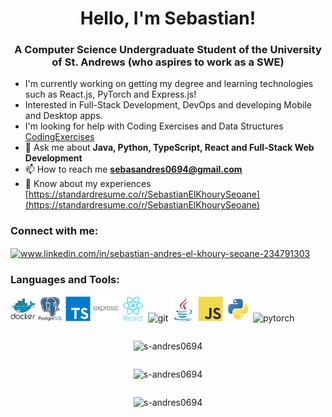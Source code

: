 <h1 align="center">Hello, I'm Sebastian!</h1>
<h3 align="center">A Computer Science Undergraduate Student of the University of St. Andrews (who aspires to work as a SWE)</h3>

- I'm currently working on getting my degree and learning technologies such as React.js, PyTorch and Express.js!
- Interested in Full-Stack Development, DevOps and developing Mobile and Desktop apps.
- I'm looking for help with Coding Exercises and Data Structures [CodingExercises](https://github.com/S-andres0694/CodingExercises)
- 💬 Ask me about **Java, Python, TypeScript, React and Full-Stack Web Development**
- 📫 How to reach me **sebasandres0694@gmail.com**
- 📄 Know about my experiences [https://standardresume.co/r/SebastianElKhourySeoane](https://standardresume.co/r/SebastianElKhourySeoane)

<h3 align="left">Connect with me:</h3>
<p align="left">
<a href="https://www.linkedin.com/in/sebastian-el-khoury-seoane-234791303/" target="blank"><img align="center" src="https://raw.githubusercontent.com/rahuldkjain/github-profile-readme-generator/master/src/images/icons/Social/linked-in-alt.svg" alt="www.linkedin.com/in/sebastian-andres-el-khoury-seoane-234791303" height="30" width="40" /></a>
</p>
<h3 align="left">Languages and Tools:</h3>
<p align="left"> 
  <img src="https://raw.githubusercontent.com/devicons/devicon/master/icons/docker/docker-original-wordmark.svg" alt="docker" width="40" height="40"/>
  <img src="https://raw.githubusercontent.com/devicons/devicon/master/icons/postgresql/postgresql-original-wordmark.svg" alt="postgresql" width="40" height="40"/>
  <img src="https://raw.githubusercontent.com/devicons/devicon/master/icons/typescript/typescript-original.svg" alt="typescript" width="40" height="40"/>
  <img src="https://raw.githubusercontent.com/devicons/devicon/master/icons/express/express-original-wordmark.svg" alt="express" width="40" height="40"/>
  <img src="https://raw.githubusercontent.com/devicons/devicon/master/icons/react/react-original-wordmark.svg" alt="react" width="40" height="40"/>
  <img src="https://www.vectorlogo.zone/logos/git-scm/git-scm-icon.svg" alt="git" width="40" height="40"/>
  <img src="https://raw.githubusercontent.com/devicons/devicon/master/icons/java/java-original.svg" alt="java" width="40" height="40"/>
  <img src="https://raw.githubusercontent.com/devicons/devicon/master/icons/javascript/javascript-original.svg" alt="javascript" width="40" height="40"/>
  <img src="https://raw.githubusercontent.com/devicons/devicon/master/icons/python/python-original.svg" alt="python" width="40" height="40"/>
<img src="https://www.vectorlogo.zone/logos/pytorch/pytorch-icon.svg" alt="pytorch" width="40" height="40"/>
</p>

<div style="display: flex; flex-direction: column; align-items: center;">
  <p>
    <img align="centre" src="https://github-readme-stats.vercel.app/api?username=s-andres0694&show_icons=true&locale=en&theme=dark" alt="s-andres0694" />
  </p>
  <p>
    <img align="centre" src="https://github-readme-stats.vercel.app/api/top-langs?username=s-andres0694&show_icons=true&locale=en&layout=compact&theme=dark" alt="s-andres0694" />
  </p>
  <p>
    <img align="centre" src="https://github-readme-streak-stats.herokuapp.com/?user=s-andres0694&theme=dark" alt="s-andres0694" />
  </p>
</div>
